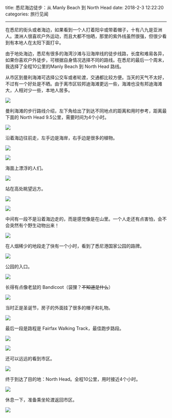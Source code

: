 title: 悉尼海边徒步：从 Manly Beach 到 North Head
date: 2018-2-3 12:22:20
categories: 旅行见闻

---

在悉尼的街头或者海边，如果看到一个人打着阳伞或带着帽子，十有八九是亚洲人。澳洲人很喜欢户外运动，而且大都不怕晒，那里的紫外线虽然很强，但很少看到有本地人在太阳下面打伞。

<!--more-->

由于地处海边，悉尼有很多的海湾沙滩与沿海岸线的徒步线路，长度和难易各异，如果你喜欢户外徒步，可根据自身情况选择不同的路线。在悉尼的最后一个周末，我选择了全程10公里的Manly Beach 到 North Head 路线。

从市区到曼利海滩可选择公交车或者轮渡，交通都比较方便。当天的天气不太好，不过有一个好处是不晒。由于离市区较邦迪海滩更远一些，海滩也没有邦迪海滩大，人相对少一些，本地人居多。

![](http://wx3.sinaimg.cn/mw690/aeba7ac3gy1fo3jr5lbfbj23402c0u0x.jpg)

曼利海滩的步行路线介绍，左下角给出了到达不同地点的距离和用时参考，距离最下面的 North Head 9.5公里，需要时间为4个小时。

![](http://wx3.sinaimg.cn/mw690/aeba7ac3gy1fo3jsmrkucj23402c0x6q.jpg)

沿着海边往前走，左手边是海岸，右手边是很多的植物。

![](http://wx3.sinaimg.cn/mw690/aeba7ac3gy1fo3jreqhkej23402c04qr.jpg)

![](http://wx4.sinaimg.cn/mw690/aeba7ac3gy1fo3jxzbb9yj23402c0b2a.jpg)

海面上漂浮的人们。

![](http://wx3.sinaimg.cn/mw690/aeba7ac3gy1fo3jt2xrc1j23402c0u0y.jpg)

站在高处眺望远方。

![](http://wx2.sinaimg.cn/mw690/aeba7ac3gy1fo3jtac2p7j23402c04qq.jpg)

![](http://wx3.sinaimg.cn/mw690/aeba7ac3gy1fo3jtj2n1qj23402c0x6q.jpg)

中间有一段不是沿着海边走的，而是感觉像是在山里。一个人走还有点害怕，会不会突然有个野生动物出来！

![](http://wx3.sinaimg.cn/mw690/aeba7ac3gy1fo3julwwb9j23402c0qv9.jpg)

在人烟稀少的地段走了快有一个小时，看到了悉尼港国家公园的路牌。

![](http://wx3.sinaimg.cn/mw690/aeba7ac3gy1fo3juxe508j23402c0e84.jpg)

公园的入口。

![](http://wx2.sinaimg.cn/mw690/aeba7ac3gy1fo3jv5ldd1j23402c0npe.jpg)

长得有点像老鼠的 Bandicoot（袋狸？~~不知道是什么~~）

![](http://wx1.sinaimg.cn/mw690/aeba7ac3gy1fo3jvhi7y0j23402c0x6r.jpg)

当时正是圣诞节，房子的外面挂了很多的帽子和礼物。

![](http://wx3.sinaimg.cn/mw690/aeba7ac3gy1fo3jvq2niwj23402c04qr.jpg)

最后一段是路程是 Fairfax Walking Track，最佳跑步路段。

![](http://wx1.sinaimg.cn/mw690/aeba7ac3gy1fo3jxrypbzj23402c0x6s.jpg)

![](http://wx3.sinaimg.cn/mw690/aeba7ac3gy1fo3jwzkmfaj23402c0u0z.jpg)

还可以远远的看到市区。

![](http://wx4.sinaimg.cn/mw690/aeba7ac3gy1fo3jwgetg8j23402c0x6p.jpg)

终于到达了目的地：North Head。全程10公里，用时接近4个小时。

![](http://wx2.sinaimg.cn/mw690/aeba7ac3gy1fo3jw74ehuj23402c0e82.jpg)

休息一下，准备乘坐轮渡返回市区。

![](http://wx1.sinaimg.cn/mw690/aeba7ac3gy1fo3jxesazuj23402c0e83.jpg)


